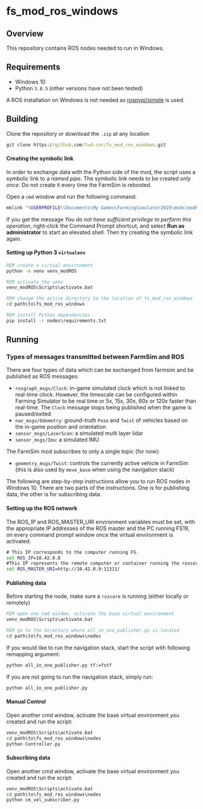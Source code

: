 # fs_mod_ros_windows

## Overview

This repository contains ROS nodes needed to run in Windows.


## Requirements

* Windows 10
* Python `3.8.5` (other versions have not been tested)

A ROS installation on Windows is not needed as [rospypi/simple](https://github.com/rospypi/simple) is used.


## Building

Clone the repository or download the `.zip` at any location

```cmd
git clone https://github.com/tud-cor/fs_mod_ros_windows.git
```

#### Creating the symbolic link

In order to exchange data with the Python side of the mod, the script uses a symbolic link to a *named pipe*.
The symbolic link needs to be created *only once*. Do not create it every time the FarmSim is rebooted.

Open a `cmd` window and run the following command:

```cmd
mklink "%USERPROFILE%\Documents\My Games\FarmingSimulator2019\mods\modROS\ROS_messages" \\.\pipe\ROS_messages
```

If you get the message *You do not have sufficient privilege to perform this operation*, right-click the Command Prompt shortcut, and select __Run as administrator__ to start an elevated shell. Then try creating the symbolic link again.

#### Setting up Python 3 `virtualenv`

```cmd
REM create a virtual environment
python -m venv venv_modROS

REM activate the venv
venv_modROS\Scripts\activate.bat

REM change the active directory to the location of fs_mod_ros_windows
cd path\to\fs_mod_ros_windows

REM install Python dependencies
pip install -r nodes\requirements.txt
```


## Running

### Types of messages transmitted between FarmSim and ROS
There are four types of data which can be exchanged from farmsim and be published as ROS messages:

 - `rosgraph_msgs/Clock`: in-game simulated clock which is not linked to real-time clock. However, the timescale can be configured within Farming Simulator to be real time or 5x, 15x, 30x, 60x or 120x faster than real-time. The `Clock` message stops being published when the game is paused/exited
 - `nav_msgs/Odometry`: ground-truth `Pose` and `Twist` of vehicles based on the in-game position and orientation
 - `sensor_msgs/LaserScan`: a simulated multi layer lidar
 - `sensor_msgs/Imu`: a simulated IMU


The FarmSim mod subscribes to only a single topic (for now):

 - `geometry_msgs/Twist`: controls the currently active vehicle in FarmSim (this is also used by `move_base` when using the navigation stack)


The following are step-by-step instructions allow you to run ROS nodes in Windows 10. There are two parts of the instructions.
One is for publishing data, the other is for subscribing data.

#### Setting up the ROS network

The ROS_IP and ROS_MASTER_URI environment variables must be set, with the appropriate IP addresses of the ROS master and the PC running FS19, on every command prompt window once the virtual environment is activated:

```cmd
# This IP corresponds to the computer running FS.
set ROS_IP=10.42.0.8
#This IP represents the remote computer or container running the roscore and navigation stack.
set ROS_MASTER_URI=http://10.42.0.9:11311/
```

#### Publishing data

Before starting the node, make sure a `roscore` is running (either locally or remotely)

```cmd
REM open one cmd window, activate the base virtual environment
venv_modROS\Scripts\activate.bat

REM go to the directory where all_in_one_publisher.py is located
cd path\to\fs_mod_ros_windows\nodes
```

If you would like to run the navigation stack, start the script with following remapping argument:

```cmd
python all_in_one_publisher.py tf:=fstf
```

If you are not going to run the navigation stack, simply run:

```cmd
python all_in_one_publisher.py
```
#### Manual Control

Open another cmd window, activate the base virtual environment you created and run the script:

```cmd
venv_modROS\Scripts\activate.bat
cd path\to\fs_mod_ros_windows\nodes
python Controller.py
```

#### Subscribing data

Open another cmd window, activate the base virtual environment you created and run the script:

```cmd
venv_modROS\Scripts\activate.bat
cd path\to\fs_mod_ros_windows\nodes
python cm_vel_subscriber.py
```
